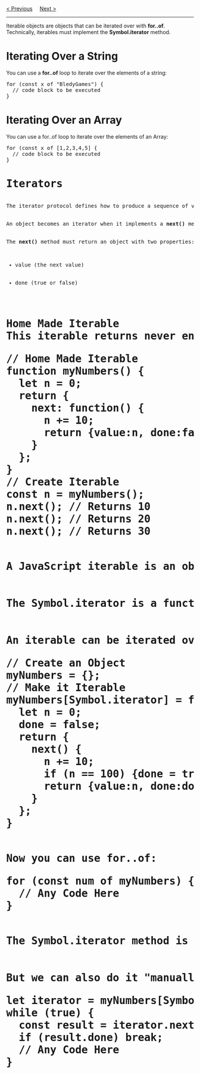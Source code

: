 <a href="/JS/Objects/Prototypes.md">&lt; Previous</a>
&nbsp;&nbsp;&nbsp;
<a href="/JS/Objects/Sets.md">Next &gt;</a>
<hr>
Iterable objects are objects that can be iterated over with <b>for..of</b>.
<br>
Technically, iterables must implement the <b>Symbol.iterator</b> method.
<h1>Iterating Over a String</h1>
You can use a <b>for..of</b> loop to iterate over the elements of a string:
<pre>
for (const x of "BledyGames") {
  // code block to be executed
}
</pre>
<h1>Iterating Over an Array</h1>
You can use a for..of loop to iterate over the elements of an Array:
<pre>
for (const x of [1,2,3,4,5] {
  // code block to be executed
}
<h1>Iterators</h1>
The iterator protocol defines how to produce a sequence of values from an object.
<br>
An object becomes an iterator when it implements a <b>next()</b> method.
<br>
The <b>next()</b> method must return an object with two properties:
<ul>
  <li>value (the next value)</li>
  <li>done (true or false)</li>
</ul>
<h1>Home Made Iterable
This iterable returns never ending: 10,20,30,40,.... Everytime <b>next()</b> is called:
<pre>
// Home Made Iterable
function myNumbers() {
  let n = 0;
  return {
    next: function() {
      n += 10;
      return {value:n, done:false};
    }
  };
}
// Create Iterable
const n = myNumbers();
n.next(); // Returns 10
n.next(); // Returns 20
n.next(); // Returns 30
</pre>
A JavaScript iterable is an object that has a Symbol.iterator.
<br>
The <b>Symbol.iterator</b> is a function that returns a next() function.
<br>
An iterable can be iterated over with the code: for (const x of iterable) { }
<pre>
// Create an Object
myNumbers = {};
// Make it Iterable
myNumbers[Symbol.iterator] = function() {
  let n = 0;
  done = false;
  return {
    next() {
      n += 10;
      if (n == 100) {done = true}
      return {value:n, done:done};
    }
  };
}
</pre>
Now you can use <b>for..of</b>:
<pre>
for (const num of myNumbers) {
  // Any Code Here
}
</pre>
The <b>Symbol.iterator</b> method is called automatically by for..of.
<br>
But we can also do it "manually":
<pre>
let iterator = myNumbers[Symbol.iterator]();
while (true) {
  const result = iterator.next();
  if (result.done) break;
  // Any Code Here
}
</pre>
